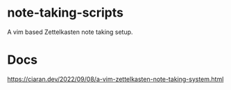 # note-taking-scripts
A vim based Zettelkasten note taking setup.

# Docs

https://ciaran.dev/2022/09/08/a-vim-zettelkasten-note-taking-system.html
